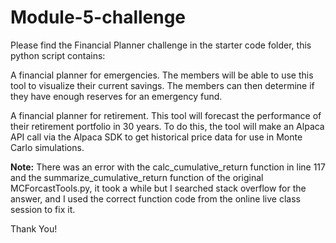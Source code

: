 # Module-5-challenge

Please find the Financial Planner challenge in the starter code folder, this python script contains:

A financial planner for emergencies. The members will be able to use this tool to visualize their current savings. The members can then determine if they have enough reserves for an emergency fund.

A financial planner for retirement. This tool will forecast the performance of their retirement portfolio in 30 years. To do this, the tool will make an Alpaca API call via the Alpaca SDK to get historical price data for use in Monte Carlo simulations.

**Note:** There was an error with the calc_cumulative_return function in line 117 and the summarize_cumulative_return function of the original MCForcastTools.py, it took a while but I searched stack overflow for the answer, and I used the correct function code from the online live class session to fix it.

Thank You!
